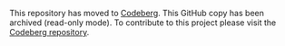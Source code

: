 This repository has moved to [Codeberg](https://codeberg.org/Bobulous/MainArgsHandler). This GitHub copy has been archived (read-only mode). To contribute to this project please visit the [Codeberg repository](https://codeberg.org/Bobulous/MainArgsHandler).
